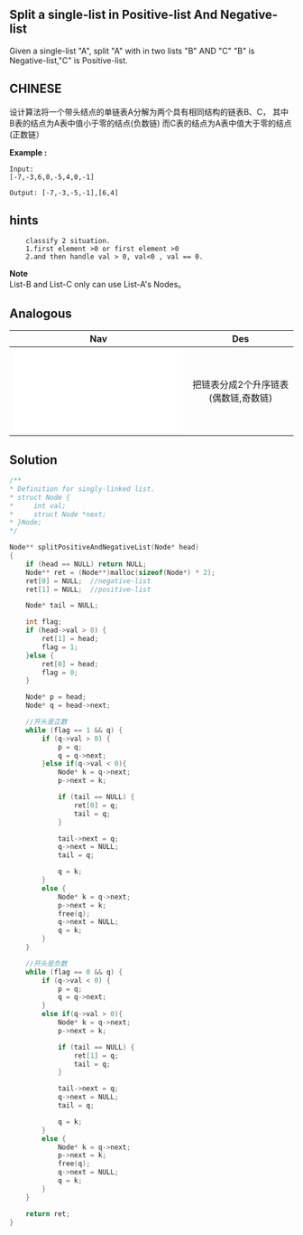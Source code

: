 ## Split a single-list in Positive-list And Negative-list

Given a single-list "A", split "A" with in two lists "B" AND "C"
"B" is Negative-list,"C" is Positive-list.

## CHINESE
设计算法将一个带头结点的单链表A分解为两个具有相同结构的链表B、C，
其中B表的结点为A表中值小于零的结点(负数链)
而C表的结点为A表中值大于零的结点(正数链）

**Example :**
```
Input:
[-7,-3,6,0,-5,4,0,-1]

Output: [-7,-3,-5,-1],[6,4]
```

## hints
```
    classify 2 situation.
    1.first element >0 or first element >0
    2.and then handle val > 0, val<0 , val == 0.
```

**Note** <br />
List-B and List-C only can use List-A's Nodes。<br />

## Analogous
|                         Nav            |                   Des                 |
| :-------------------------------------:|:-------------------------------------:|
| ![splitParityList](splitParityList.md)|把链表分成2个升序链表(偶数链,奇数链)    |


## Solution
``` c
/**
* Definition for singly-linked list.
* struct Node {
*     int val;
*     struct Node *next;
* }Node;
*/

Node** splitPositiveAndNegativeList(Node* head)
{
    if (head == NULL) return NULL;
    Node** ret = (Node**)malloc(sizeof(Node*) * 2);
    ret[0] = NULL;  //negative-list
    ret[1] = NULL;  //positive-list

    Node* tail = NULL;

    int flag;
    if (head->val > 0) {
        ret[1] = head;
        flag = 1;
    }else {
        ret[0] = head;
        flag = 0;
    }

    Node* p = head;
    Node* q = head->next;

    //开头是正数
    while (flag == 1 && q) {
        if (q->val > 0) {
            p = q;
            q = q->next;
        }else if(q->val < 0){
            Node* k = q->next;
            p->next = k;

            if (tail == NULL) {
                ret[0] = q;
                tail = q;
            }

            tail->next = q;
            q->next = NULL;
            tail = q;

            q = k;
        }
        else {
            Node* k = q->next;
            p->next = k;
            free(q);
            q->next = NULL;
            q = k;
        }
    }

    //开头是负数
    while (flag == 0 && q) {
        if (q->val < 0) {
            p = q;
            q = q->next;
        }
        else if(q->val > 0){
            Node* k = q->next;
            p->next = k;

            if (tail == NULL) {
                ret[1] = q;
                tail = q;
            }

            tail->next = q;
            q->next = NULL;
            tail = q;

            q = k;
        }
        else {
            Node* k = q->next;
            p->next = k;
            free(q);
            q->next = NULL;
            q = k;
        }
    }

    return ret;
}

```